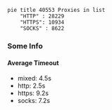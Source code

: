 
```mermaid
pie title 40553 Proxies in list
    "HTTP" : 28229
    "HTTPS": 10934
    "SOCKS" : 8622
```

### Some Info
#### Average Timeout

- mixed: 4.5s
- http: 2.5s
- https: 9.2s
- socks: 7.2s